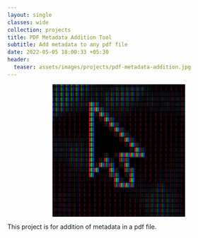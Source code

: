 ```yaml
---
layout: single
classes: wide
collection: projects
title: PDF Metadata Addition Tool
subtitle: Add metadata to any pdf file
date: 2022-05-05 18:00:33 +05:30
header:
  teaser: assets/images/projects/pdf-metadata-addition.jpg
---
```

<img src="/assets/images/projects/pdf-metadata-addition.jpg" alt="pdf-metadata-addition" style=" display: block; margin-left: auto; margin-right: auto;"/>

This project is for addition of metadata in a pdf file.